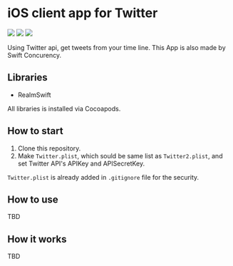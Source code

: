 # iOS client app for Twitter
![](https://img.shields.io/badge/Xcode-13.2.1%2B-blue.svg)
![](https://img.shields.io/badge/iOS-13.0%2B-blue.svg)
![](https://img.shields.io/badge/Swift-5.5.2%2B-orange.svg)  

Using Twitter api, get tweets from your time line.
This App is also made by Swift Concurency.

## Libraries
- RealmSwift

All libraries is installed via Cocoapods.

## How to start
1. Clone this repository.
2. Make `Twitter.plist`, which sould be same list as `Twitter2.plist`, and set Twitter API's APIKey and APISecretKey.

`Twitter.plist` is already added in `.gitignore` file for the security.

## How to use
TBD

## How it works
TBD
